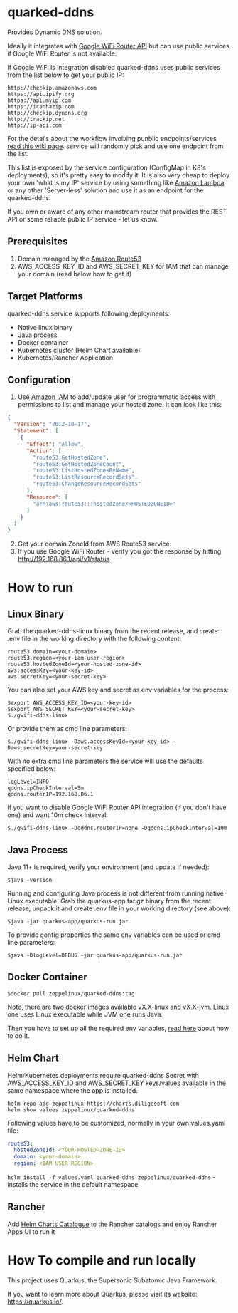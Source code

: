 # quarked-ddns
Provides Dynamic DNS solution. 

Ideally it integrates with [Google WiFi Router API](https://github.com/olssonm/google-wifi-api) but can use 
public services if Google WiFi Router is not available. 

If Google WiFi is integration disabled quarked-ddns uses public services from the list below to get your public IP:
```
http://checkip.amazonaws.com
https://api.ipify.org
https://api.myip.com
https://icanhazip.com
http://checkip.dyndns.org
http://trackip.net
http://ip-api.com
``` 
For the details about the workflow involving punblic endpoints/services [read this wiki page](https://github.com/zeppelinux/quarked-ddns/wiki/Public-Services-Workflow).
service will randomly pick and use one endpoint from the list.

This list is exposed by the service configuration (ConfigMap in K8's deployments), so it's pretty easy to modify it. 
It is also very cheap to deploy your own 'what is my IP' service by using something like [Amazon Lambda](https://aws.amazon.com/lambda/) 
or any other 'Server-less' solution and use it as an endpoint for the quarked-ddns.

If you own or aware of any other mainstream router that provides the REST API or some reliable public IP service - let us know. 

## Prerequisites
1. Domain managed by the [Amazon Route53](https://aws.amazon.com/route53/)
2. AWS_ACCESS_KEY_ID and AWS_SECRET_KEY for IAM that can manage your domain (read below how to get it)

## Target Platforms
quarked-ddns service supports following deployments:
- Native linux binary
- Java process
- Docker container
- Kubernetes cluster (Helm Chart available)
- Kubernetes/Rancher Application

## Configuration
1. Use [Amazon IAM](https://console.aws.amazon.com/iam) to add/update user for programmatic access with permissions to 
   list and manage your hosted zone. It can look like this:
```json
{
  "Version": "2012-10-17",
  "Statement": [
    {
      "Effect": "Allow",
      "Action": [
        "route53:GetHostedZone",
        "route53:GetHostedZoneCount",
        "route53:ListHostedZonesByName",
        "route53:ListResourceRecordSets",
        "route53:ChangeResourceRecordSets"
      ],
      "Resource": [
        "arn:aws:route53:::hostedzone/<HOSTEDZONEID>"
      ]
    }
  ]
}
```
2. Get your domain ZoneId from AWS Route53 service
3. If you use Google WiFi Router - verify you got the response by hitting http://192.168.86.1/api/v1/status

# How to run
## Linux Binary
Grab the quarked-ddns-linux binary from the recent release, and create .env file in the working directory with the following content:
```
route53.domain=<your-domain>
route53.region=<your-iam-user-region>
route53.hostedZoneId=<your-hosted-zone-id>
aws.accessKey=<your-key-id>
aws.secretKey=<your-secret-key>
```
You can also set your AWS key and secret as env variables for the process: 
```
$export AWS_ACCESS_KEY_ID=<your-key-id>
$export AWS_SECRET_KEY=<your-secret-key>
$./gwifi-ddns-linux
```
Or provide them as cmd line parameters:
```
$./gwifi-ddns-linux -Daws.accessKeyId=<your-key-id> -Daws.secretKey=your-secret-key
```
With no extra cmd line parameters the service will use the defaults specified below:
```
logLevel=INFO
qddns.ipCheckInterval=5m
qddns.routerIP=192.168.86.1
```
If you want to disable Google WiFi Router API integration (if you don't have one) and want 10m check interval:
```
$./gwifi-ddns-linux -Dqddns.routerIP=none -Dqddns.ipCheckInterval=10m
```

## Java Process
Java 11+ is required, verify your environment (and update if needed):
```
$java -version
```
Running and configuring Java process is not different from running native Linux executable. Grab the quarkus-app.tar.gz
binary from the recent release, unpack it and create .env file in your working directory (see above):
```
$java -jar quarkus-app/quarkus-run.jar
```
To provide config properties the same env variables can be used or cmd line parameters:
```
$java -DlogLevel=DEBUG -jar quarkus-app/quarkus-run.jar
```

## Docker Container
```
$docker pull zeppelinux/quarked-ddns:tag
```
Note, there are two docker images available vX.X-linux and vX.X-jvm. Linux one uses Linux executable while JVM one runs Java.

Then you have to set up all the required env variables, [read here](https://docs.docker.com/engine/reference/commandline/run/) 
about how to do it.

## Helm Chart
Helm/Kubernetes deployments require quarked-ddns Secret with AWS_ACCESS_KEY_ID and AWS_SECRET_KEY keys/values available 
in the same namespace where the app is installed.
```
helm repo add zeppelinux https://charts.diligesoft.com
helm show values zeppelinux/quarked-ddns
```
Following values have to be customized, normally in your own values.yaml file:
```yaml
route53:
  hostedZoneId: <YOUR-HOSTED-ZONE-ID>
  domain: <your-domain>
  region: <IAM USER REGION>
```
```helm install -f values.yaml quarked-ddns zeppelinux/quarked-ddns``` - installs the service in the default namespace


## Rancher
Add [Helm Charts Catalogue](https://charts.diligesoft.com) to the Rancher catalogs and enjoy Rancher Apps UI to run it



# How To compile and run locally

This project uses Quarkus, the Supersonic Subatomic Java Framework.

If you want to learn more about Quarkus, please visit its website: https://quarkus.io/.

